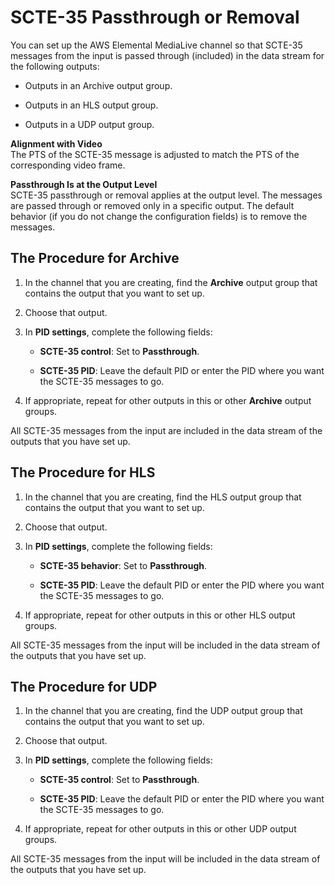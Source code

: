 # SCTE\-35 Passthrough or Removal<a name="scte-35-passthrough-or-removal"></a>

You can set up the AWS Elemental MediaLive channel so that SCTE\-35 messages from the input is passed through \(included\) in the data stream for the following outputs:

+ Outputs in an Archive output group\.

+ Outputs in an HLS output group\.

+ Outputs in a UDP output group\.

**Alignment with Video**  
The PTS of the SCTE\-35 message is adjusted to match the PTS of the corresponding video frame\. 

**Passthrough Is at the Output Level**  
SCTE\-35 passthrough or removal applies at the output level\. The messages are passed through or removed only in a specific output\. The default behavior \(if you do not change the configuration fields\) is to remove the messages\.

## The Procedure for Archive<a name="procedure-to-enable-passthrough-archive"></a>

1. In the channel that you are creating, find the **Archive** output group that contains the output that you want to set up\.

1. Choose that output\.

1. In **PID settings**, complete the following fields:

   + **SCTE\-35 control**: Set to **Passthrough**\.

   + **SCTE\-35 PID**: Leave the default PID or enter the PID where you want the SCTE\-35 messages to go\. 

1. If appropriate, repeat for other outputs in this or other **Archive** output groups\.

All SCTE\-35 messages from the input are included in the data stream of the outputs that you have set up\.

## The Procedure for HLS<a name="procedure-to-enable-passthrough-hls"></a>

1. In the channel that you are creating, find the HLS output group that contains the output that you want to set up\. 

1. Choose that output\.

1. In **PID settings**, complete the following fields:

   + **SCTE\-35 behavior**: Set to **Passthrough**\.

   + **SCTE\-35 PID**: Leave the default PID or enter the PID where you want the SCTE\-35 messages to go\. 

1. If appropriate, repeat for other outputs in this or other HLS output groups\.

All SCTE\-35 messages from the input will be included in the data stream of the outputs that you have set up\.

## The Procedure for UDP<a name="procedure-to-enable-passthrough-udp"></a>

1. In the channel that you are creating, find the UDP output group that contains the output that you want to set up\. 

1. Choose that output\.

1. In **PID settings**, complete the following fields:

   + **SCTE\-35 control**: Set to **Passthrough**\.

   + **SCTE\-35 PID**: Leave the default PID or enter the PID where you want the SCTE\-35 messages to go\. 

1. If appropriate, repeat for other outputs in this or other UDP output groups\.

All SCTE\-35 messages from the input will be included in the data stream of the outputs that you have set up\.